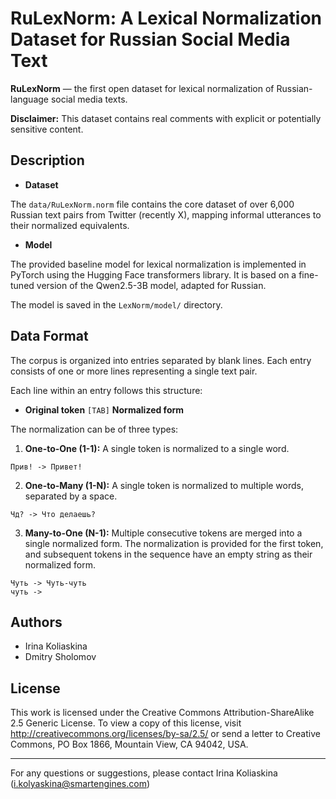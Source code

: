 # RuLexNorm: A Lexical Normalization Dataset for Russian Social Media Text 


**RuLexNorm** — the first open dataset for lexical normalization of Russian-language social media texts.

**Disclaimer:** This dataset contains real comments with explicit or potentially sensitive content.

## Description

- **Dataset** 

The `data/RuLexNorm.norm` file contains the core dataset of over 6,000 Russian text pairs from Twitter (recently X), mapping informal utterances to their normalized equivalents.
- **Model** 

The provided baseline model for lexical normalization is implemented in PyTorch using the Hugging Face transformers library. It is based on a fine-tuned version of the Qwen2.5-3B model, adapted for Russian.

The model is saved in the `LexNorm/model/` directory.

## Data Format

The corpus is organized into entries separated by blank lines. Each entry consists of one or more lines representing a single text pair.

Each line within an entry follows this structure:
*   **Original token** `[TAB]` **Normalized form**

The normalization can be of three types:
1.  **One-to-One (1-1):** A single token is normalized to a single word.
   ```
   Прив! -> Привет!
   ```
2.  **One-to-Many (1-N):** A single token is normalized to multiple words, separated by a space.
   ```
   Чд? -> Что делаешь?
   ```
3.  **Many-to-One (N-1):** Multiple consecutive tokens are merged into a single normalized form. The normalization is provided for the first token, and subsequent tokens in the sequence have an empty string as their normalized form.
   ```
   Чуть -> Чуть-чуть
   чуть ->
   ```

## Authors

- Irina Koliaskina
- Dmitry Sholomov

## License

This work is licensed under the Creative Commons Attribution-ShareAlike 2.5 Generic License. To view a copy of this license, visit http://creativecommons.org/licenses/by-sa/2.5/ or send a letter to Creative Commons, PO Box 1866, Mountain View, CA 94042, USA.

---

For any questions or suggestions, please contact Irina Koliaskina (i.kolyaskina@smartengines.com)
